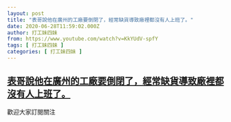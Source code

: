 ```yaml
---
layout: post
title: "表哥說他在廣州的工廠要倒閉了，經常缺貨導致廠裡都沒有人上班了。"
date: 2020-06-28T11:59:02.000Z
author: 打工妹四妹
from: https://www.youtube.com/watch?v=KkYUdV-spfY
tags: [ 打工妹四妹 ]
categories: [ 打工妹四妹 ]
---
```

<!--1593345542000-->
[表哥說他在廣州的工廠要倒閉了，經常缺貨導致廠裡都沒有人上班了。](https://www.youtube.com/watch?v=KkYUdV-spfY)
------

<div>
歡迎大家訂閱關注
</div>
